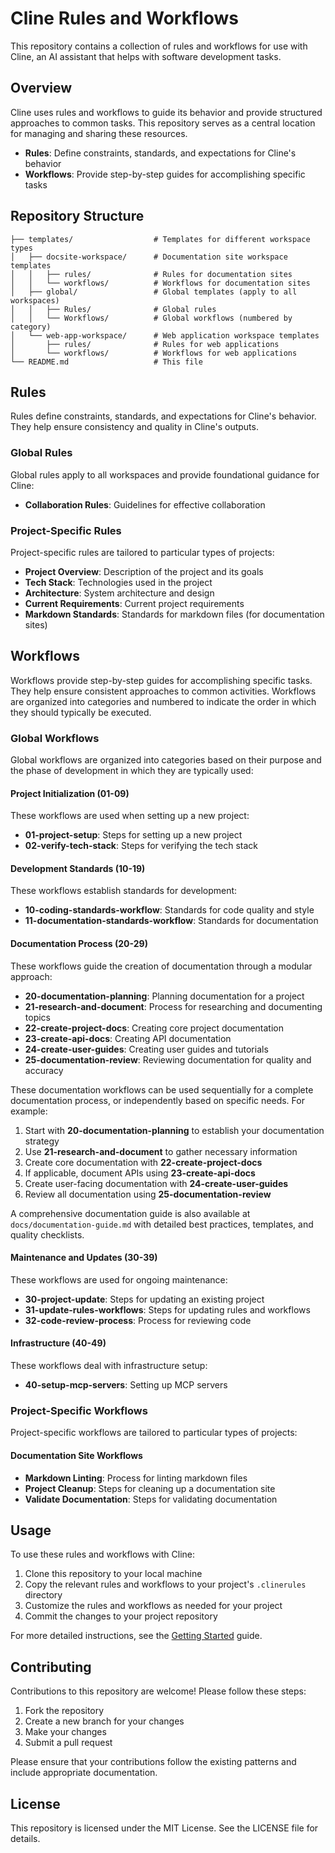 # Cline Rules and Workflows

This repository contains a collection of rules and workflows for use with Cline, an AI assistant that helps with software development tasks.

## Overview

Cline uses rules and workflows to guide its behavior and provide structured approaches to common tasks. This repository serves as a central location for managing and sharing these resources.

- **Rules**: Define constraints, standards, and expectations for Cline's behavior
- **Workflows**: Provide step-by-step guides for accomplishing specific tasks

## Repository Structure

```text
├── templates/                  # Templates for different workspace types
│   ├── docsite-workspace/      # Documentation site workspace templates
│   │   ├── rules/              # Rules for documentation sites
│   │   └── workflows/          # Workflows for documentation sites
│   ├── global/                 # Global templates (apply to all workspaces)
│   │   ├── Rules/              # Global rules
│   │   └── Workflows/          # Global workflows (numbered by category)
│   └── web-app-workspace/      # Web application workspace templates
│       ├── rules/              # Rules for web applications
│       └── workflows/          # Workflows for web applications
└── README.md                   # This file
```

## Rules

Rules define constraints, standards, and expectations for Cline's behavior. They help ensure consistency and quality in Cline's outputs.

### Global Rules

Global rules apply to all workspaces and provide foundational guidance for Cline:

- **Collaboration Rules**: Guidelines for effective collaboration

### Project-Specific Rules

Project-specific rules are tailored to particular types of projects:

- **Project Overview**: Description of the project and its goals
- **Tech Stack**: Technologies used in the project
- **Architecture**: System architecture and design
- **Current Requirements**: Current project requirements
- **Markdown Standards**: Standards for markdown files (for documentation sites)

## Workflows

Workflows provide step-by-step guides for accomplishing specific tasks. They help ensure consistent approaches to common activities. Workflows are organized into categories and numbered to indicate the order in which they should typically be executed.

### Global Workflows

Global workflows are organized into categories based on their purpose and the phase of development in which they are typically used:

#### Project Initialization (01-09)

These workflows are used when setting up a new project:

- **01-project-setup**: Steps for setting up a new project
- **02-verify-tech-stack**: Steps for verifying the tech stack

#### Development Standards (10-19)

These workflows establish standards for development:

- **10-coding-standards-workflow**: Standards for code quality and style
- **11-documentation-standards-workflow**: Standards for documentation

#### Documentation Process (20-29)

These workflows guide the creation of documentation through a modular approach:

- **20-documentation-planning**: Planning documentation for a project
- **21-research-and-document**: Process for researching and documenting topics
- **22-create-project-docs**: Creating core project documentation
- **23-create-api-docs**: Creating API documentation
- **24-create-user-guides**: Creating user guides and tutorials
- **25-documentation-review**: Reviewing documentation for quality and accuracy

These documentation workflows can be used sequentially for a complete documentation process, or independently based on specific needs. For example:

1. Start with **20-documentation-planning** to establish your documentation strategy
2. Use **21-research-and-document** to gather necessary information
3. Create core documentation with **22-create-project-docs**
4. If applicable, document APIs using **23-create-api-docs**
5. Create user-facing documentation with **24-create-user-guides**
6. Review all documentation using **25-documentation-review**

A comprehensive documentation guide is also available at `docs/documentation-guide.md` with detailed best practices, templates, and quality checklists.

#### Maintenance and Updates (30-39)

These workflows are used for ongoing maintenance:

- **30-project-update**: Steps for updating an existing project
- **31-update-rules-workflows**: Steps for updating rules and workflows
- **32-code-review-process**: Process for reviewing code

#### Infrastructure (40-49)

These workflows deal with infrastructure setup:

- **40-setup-mcp-servers**: Setting up MCP servers

### Project-Specific Workflows

Project-specific workflows are tailored to particular types of projects:

#### Documentation Site Workflows

- **Markdown Linting**: Process for linting markdown files
- **Project Cleanup**: Steps for cleaning up a documentation site
- **Validate Documentation**: Steps for validating documentation

## Usage

To use these rules and workflows with Cline:

1. Clone this repository to your local machine
2. Copy the relevant rules and workflows to your project's `.clinerules` directory
3. Customize the rules and workflows as needed for your project
4. Commit the changes to your project repository

For more detailed instructions, see the [Getting Started](docs/getting-started.md) guide.

## Contributing

Contributions to this repository are welcome! Please follow these steps:

1. Fork the repository
2. Create a new branch for your changes
3. Make your changes
4. Submit a pull request

Please ensure that your contributions follow the existing patterns and include appropriate documentation.

## License

This repository is licensed under the MIT License. See the LICENSE file for details.
